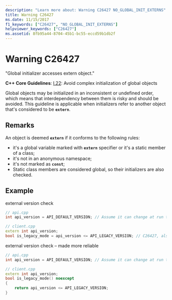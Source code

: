```yaml
---
description: "Learn more about: Warning C26427 NO_GLOBAL_INIT_EXTERNS"
title: Warning C26427
ms.date: 11/15/2017
f1_keywords: ["C26427", "NO_GLOBAL_INIT_EXTERNS"]
helpviewer_keywords: ["C26427"]
ms.assetid: 8fb95a44-8704-45b1-bc55-eccd59b1db2f
---
```

# Warning C26427

"Global initializer accesses extern object."

**C++ Core Guidelines**:
[I.22](https://github.com/isocpp/CppCoreGuidelines/blob/master/CppCoreGuidelines.md#i22-avoid-complex-initialization-of-global-objects): Avoid complex initialization of global objects

Global objects may be initialized in an inconsistent or undefined order, which means that interdependency between them is risky and should be avoided. This guideline is applicable when initializers refer to another object that's considered to be **`extern`**.

## Remarks

An object is deemed **`extern`** if it conforms to the following rules:

- it's a global variable marked with **`extern`** specifier or it's a static member of a class;
- it's not in an anonymous namespace;
- it's not marked as **`const`**;
- Static class members are considered global, so their initializers are also checked.

## Example

external version check

```cpp
// api.cpp
int api_version = API_DEFAULT_VERSION; // Assume it can change at run time, hence non-const.

// client.cpp
extern int api_version;
bool is_legacy_mode = api_version <= API_LEGACY_VERSION; // C26427, also stale value
```

external version check – made more reliable

```cpp
// api.cpp
int api_version = API_DEFAULT_VERSION; // Assume it can change at run time, hence non-const.

// client.cpp
extern int api_version;
bool is_legacy_mode() noexcept
{
    return api_version <= API_LEGACY_VERSION;
}
```
